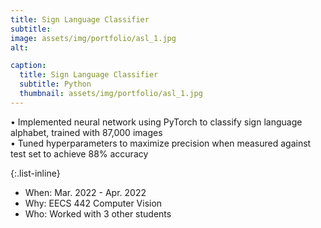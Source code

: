 ```yaml
---
title: Sign Language Classifier
subtitle: 
image: assets/img/portfolio/asl_1.jpg
alt: 

caption:
  title: Sign Language Classifier
  subtitle: Python
  thumbnail: assets/img/portfolio/asl_1.jpg
---
```

•	Implemented neural network using PyTorch to classify sign language alphabet, trained with 87,000 images <br> 
•	Tuned hyperparameters to maximize precision when measured against test set to achieve 88% accuracy

{:.list-inline}
- When: Mar. 2022 - Apr. 2022
- Why: EECS 442 Computer Vision
- Who: Worked with 3 other students
